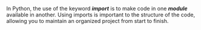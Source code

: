In Python, the use of the keyword _**import**_ is to make code in one _**module**_ available in another. Using imports is important to the structure of the code, allowing you to maintain an organized project from start to finish.
